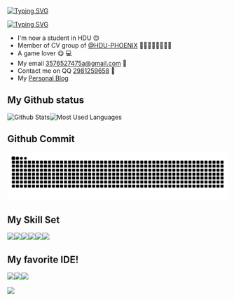 [![Typing SVG](https://readme-typing-svg.demolab.com?font=Fira+Code&size=27&pause=800&color=9fe3ed&width=435&lines=Welcome+to+my+profile)](https://git.io/typing-svg)

[![Typing SVG](https://readme-typing-svg.demolab.com?font=Fira+Code&size=30&pause=800&color=9fe3ed&width=435&lines=Hi+there+!+It's+SillyBeee+👋)](https://git.io/typing-svg) 
- I'm now a student in HDU :blush:
- Member of CV group of [@HDU-PHOENIX](https://github.com/HDU-PHOENIX)   🥵🥵🥵🥵🥵🥵🥵🥵
- A game lover  :yum: 💻
- My email 3576527475a@gmail.com  📧
- Contact me on QQ [2981259658](1)  🐧
- My [Personal Blog](https://sillybeee.github.io/)
## My Github status
![Github Stats](https://github-readme-stats.vercel.app/api?username=SillyBeee&show_icons=true&theme=dark&count_private=true)![Most Used Languages](https://github-readme-stats.vercel.app/api/top-langs/?username=SillyBeee&theme=dark&layout=compact)
## Github Commit
<picture>
  <source media="(prefers-color-scheme: dark)" srcset="https://raw.githubusercontent.com/SillyBeee/SillyBeee/output/github-contribution-grid-snake-dark.svg">
  <source media="(prefers-color-scheme: light)" srcset="https://raw.githubusercontent.com/SillyBeee/SillyBeee/output/github-contribution-grid-snake.svg">
  <img alt="github contribution grid snake animation" src="https://raw.githubusercontent.com/SillyBeee/SillyBeee/output/github-contribution-grid-snake.svg">
</picture>




<!--START_SECTION:waka-->
<!--END_SECTION:waka-->
## My Skill Set

![](https://img.shields.io/badge/C%2B%2B-00599C?style=for-the-badge&logo=c%2B%2B&logoColor=white)![](https://img.shields.io/badge/Python-3776AB?style=for-the-badge&logo=python&logoColor=white)![](https://img.shields.io/badge/C-00599C?style=for-the-badge&logo=c&logoColor=white)![](https://img.shields.io/badge/Markdown-000000?style=for-the-badge&logo=markdown&logoColor=white)![](https://img.shields.io/badge/HTML-239120?style=for-the-badge&logo=html5&logoColor=white)![](https://img.shields.io/badge/JavaScript-323330?style=for-the-badge&logo=javascript&logoColor=F7DF1E)

## My favorite IDE!
![](https://img.shields.io/badge/VIM-%2311AB00.svg?&style=for-the-badge&logo=vim&logoColor=white)![](https://img.shields.io/badge/Visual_Studio_Code-0078D4?style=for-the-badge&logo=visual%20studio%20code&logoColor=white)![](https://img.shields.io/badge/PyCharm-000000.svg?&style=for-the-badge&logo=PyCharm&logoColor=white)





![](https://img.shields.io/badge/Made%20with-Markdown-1f425f.svg)
